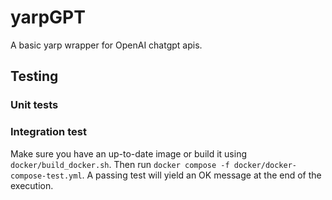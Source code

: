 # yarpGPT

A basic yarp wrapper for OpenAI chatgpt apis.


## Testing

### Unit tests



### Integration test

Make sure you have an up-to-date image or build it using `docker/build_docker.sh`. Then run `docker compose -f docker/docker-compose-test.yml`. A passing test will yield an OK message at the end of the execution.